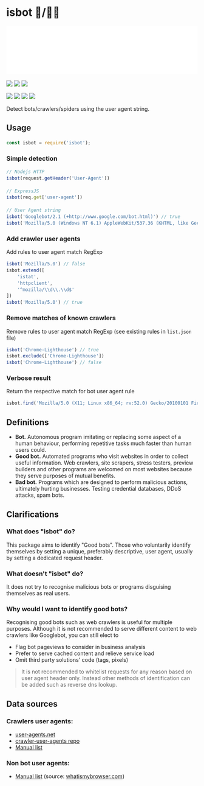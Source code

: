 # isbot 🤖/👨‍🦰

[![](./src/isbot.svg)](https://isbot.js.org)

[![](https://img.shields.io/npm/v/isbot.svg?style=flat-square)](https://www.npmjs.com/package/isbot) [![](https://img.shields.io/node/v/isbot?style=flat-square)](https://nodejs.org/en/download/releases/) [![](https://img.shields.io/bundlephobia/minzip/isbot?style=flat-square)](https://bundlephobia.com/result?p=isbot)

[![](https://img.shields.io/circleci/build/github/gorangajic/isbot?style=flat-square)](https://circleci.com/gh/gorangajic/isbot) [![](https://img.shields.io/npm/dt/isbot?style=flat-square)](https://www.npmjs.com/package/isbot) [![](https://img.shields.io/github/last-commit/gorangajic/isbot?style=flat-square)](https://github.com/gorangajic/isbot/graphs/commit-activity) [![](https://img.shields.io/librariesio/sourcerank/npm/isbot?style=flat-square)](https://libraries.io/npm/isbot)

Detect bots/crawlers/spiders using the user agent string.

## Usage

```js
const isbot = require('isbot');
```

### Simple detection

```js
// Nodejs HTTP
isbot(request.getHeader('User-Agent'))

// ExpressJS
isbot(req.get['user-agent'])

// User Agent string
isbot('Googlebot/2.1 (+http://www.google.com/bot.html)') // true
isbot('Mozilla/5.0 (Windows NT 6.1) AppleWebKit/537.36 (KHTML, like Gecko) Chrome/41.0.2228.0 Safari/537.36') // false
```

### Add crawler user agents
Add rules to user agent match RegExp

```js
isbot('Mozilla/5.0') // false
isbot.extend([
    'istat',
    'httpclient',
    '^mozilla/\\d\\.\\d$'
])
isbot('Mozilla/5.0') // true
```

### Remove matches of known crawlers
Remove rules to user agent match RegExp (see existing rules in `list.json` file)

```js
isbot('Chrome-Lighthouse') // true
isbot.exclude(['Chrome-Lighthouse'])
isbot('Chrome-Lighthouse') // false
```

### Verbose result
Return the respective match for bot user agent rule

```js
isbot.find('Mozilla/5.0 (X11; Linux x86_64; rv:52.0) Gecko/20100101 Firefox/52.0 DejaClick/2.9.7.2') // 'DejaClick'
```

## Definitions
- **Bot.** Autonomous program imitating or replacing some aspect of a human behaviour, performing repetitive tasks much faster than human users could.
- **Good bot.** Automated programs who visit websites in order to collect useful information. Web crawlers, site scrapers, stress testers, preview builders and other programs are welcomed on most websites because they serve purposes of mutual benefits.
- **Bad bot.** Programs which are designed to perform malicious actions, ultimately hurting businesses. Testing credential databases, DDoS attacks, spam bots.

## Clarifications
### What does "isbot" do?
This package aims to identify "Good bots". Those who voluntarily identify themselves by setting a unique, preferably descriptive, user agent, usually by setting a dedicated request header.

### What doesn't "isbot" do?
It does not try to recognise malicious bots or programs disguising themselves as real users.

### Why would I want to identify good bots?
Recognising good bots such as web crawlers is useful for multiple purposes. Although it is not recommended to serve different content to web crawlers like Googlebot, you can still elect to
- Flag bot pageviews to consider in business analysis
- Prefer to serve cached content and relieve service load
- Omit third party solutions' code (tags, pixels)
> It is not recommended to whitelist requests for any reason based on user agent header only. Instead other methods of identification can be added such as reverse dns lookup.

## Data sources

### Crawlers user agents:
- [user-agents.net](https://user-agents.net/bots)
- [crawler-user-agents repo](https://raw.githubusercontent.com/monperrus/crawler-user-agents)
- [Manual list](./tests/fixtures/manual-crawlers-list.yml)

### Non bot user agents:
- [Manual list](./tests/fixtures/manual-legit-browsers.yml) (source: [whatismybrowser.com](https://developers.whatismybrowser.com/useragents/explore/software_name/))
